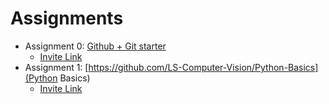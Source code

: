 # Assignments

* Assignment 0: [Github + Git starter](https://github.com/LS-Computer-Vision/github-starter-course)
  * [Invite Link](https://classroom.github.com/a/hQmSUghu)
* Assignment 1: [https://github.com/LS-Computer-Vision/Python-Basics](Python Basics)
  * [Invite Link](https://classroom.github.com/a/Eet6OELX)
